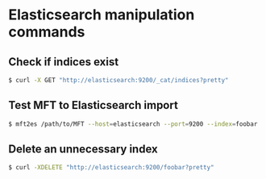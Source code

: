 # Elasticsearch manipulation commands

## Check if indices exist
```bash
$ curl -X GET "http://elasticsearch:9200/_cat/indices?pretty"
```

## Test MFT to Elasticsearch import
```bash
$ mft2es /path/to/MFT --host=elasticsearch --port=9200 --index=foobar
```

## Delete an unnecessary index
```bash
$ curl -XDELETE "http://elasticsearch:9200/foobar?pretty"
```

